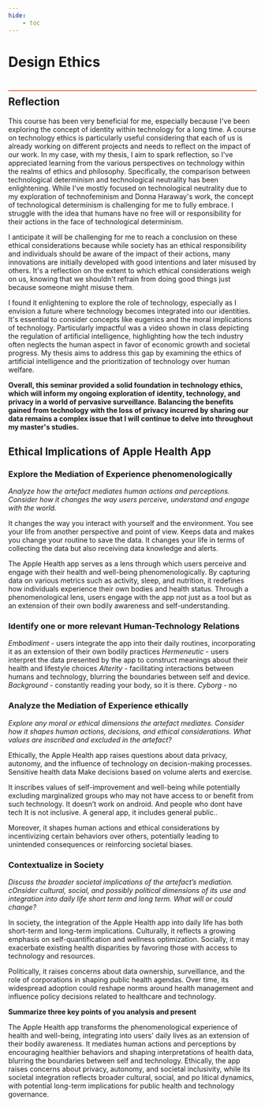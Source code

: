 ```yaml
---
hide:
    - toc
---
```


# Design Ethics
<div style="height:2px; background-color: #E17858; margin-top: 40px; margin-bottom: -20px;"></div>

## Reflection
This course has been very beneficial for me, especially because I've been exploring the concept of identity within technology for a long time. A course on technology ethics is particularly useful considering that each of us is already working on different projects and needs to reflect on the impact of our work. In my case, with my thesis, I aim to spark reflection, so I've appreciated learning from the various perspectives on technology within the realms of ethics and philosophy. Specifically, the comparison between technological determinism and technological neutrality has been enlightening. While I've mostly focused on technological neutrality due to my exploration of technofeminism and Donna Haraway's work, the concept of technological determinism is challenging for me to fully embrace. I struggle with the idea that humans have no free will or responsibility for their actions in the face of technological determinism.

I anticipate it will be challenging for me to reach a conclusion on these ethical considerations because while society has an ethical responsibility and individuals should be aware of the impact of their actions, many innovations are initially developed with good intentions and later misused by others. It's a reflection on the extent to which ethical considerations weigh on us, knowing that we shouldn't refrain from doing good things just because someone might misuse them. 

I found it enlightening to explore the role of technology, especially as I envision a future where technology becomes integrated into our identities. It's essential to consider concepts like eugenics and the moral implications of technology. Particularly impactful was a video shown in class depicting the regulation of artificial intelligence, highlighting how the tech industry often neglects the human aspect in favor of economic growth and societal progress. My thesis aims to address this gap by examining the ethics of artificial intelligence and the prioritization of technology over human welfare.

**Overall, this seminar provided a solid foundation in technology ethics, which will inform my ongoing exploration of identity, technology, and privacy in a world of pervasive surveillance. Balancing the benefits gained from technology with the loss of privacy incurred by sharing our data remains a complex issue that I will continue to delve into throughout my master's studies.**


## Ethical Implications of Apple Health App

### Explore the Mediation of Experience phenomenologically
*Analyze how the artefact mediates human actions and perceptions. Consider how it changes the way users perceive, understand and engage with the world.*

It changes the way you interact with yourself and the environment. You see your life from another perspective and point of view. Keeps data and makes you change your routine to save the data. It changes your life in terms of collecting the data but also receiving data knowledge and alerts.

The Apple Health app serves as a lens through which users perceive and engage with their health and well-being phenomenologically. By capturing data on various metrics such as activity, sleep, and nutrition, it redefines how individuals experience their own bodies and health status. Through a phenomenological lens, users engage with the app not just as a tool but as an extension of their own bodily awareness and self-understanding.



### Identify one or more relevant Human-Technology Relations

*Embodiment* -  users integrate the app into their daily routines, incorporating it as an extension of their own bodily practices
*Hermeneutic* - users interpret the data presented by the app to construct meanings about their health and lifestyle choices
*Alterity* - facilitating interactions between humans and technology, blurring the boundaries between self and device.
*Background* - constantly reading your body, so it is there.
*Cyborg* - no 

### Analyze the Mediation of Experience ethically
*Explore any moral or ethical dimensions the artefact mediates. Consider how it shapes human actions, decisions, and ethical considerations. What values are inscribed and excluded in the artefact?*

Ethically, the Apple Health app raises questions about data privacy, autonomy, and the influence of technology on decision-making processes. 
Sensitive health data
Make decisions based on volume alerts and exercise.

It inscribes values of self-improvement and well-being while potentially excluding marginalized groups who may not have access to or benefit from such technology. 
It doesn’t work on android. And people who dont have tech
It is not inclusive. A general app, it includes general public..

Moreover, it shapes human actions and ethical considerations by incentivizing certain behaviors over others, potentially leading to unintended consequences or reinforcing societal biases.


### Contextualize in Society
*Discuss the broader societal implications of the artefact’s mediation. cOnsider cultural, social, and possibly political dimensions of its use and integration into daily life short term and long term. What will or could change?*

In society, the integration of the Apple Health app into daily life has both short-term and long-term implications. Culturally, it reflects a growing emphasis on self-quantification and wellness optimization. Socially, it may exacerbate existing health disparities by favoring those with access to technology and resources. 

Politically, it raises concerns about data ownership, surveillance, and the role of corporations in shaping public health agendas. Over time, its widespread adoption could reshape norms around health management and influence policy decisions related to healthcare and technology.


**Summarize three key points of you analysis and present**

The Apple Health app transforms the phenomenological experience of health and well-being, integrating into users' daily lives as an extension of their bodily awareness.
It mediates human actions and perceptions by encouraging healthier behaviors and shaping interpretations of health data, blurring the boundaries between self and technology.
Ethically, the app raises concerns about privacy, autonomy, and societal inclusivity, while its societal integration reflects broader cultural, social, and po litical dynamics, with potential long-term implications for public health and technology governance.